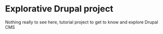 # Explorative Drupal project
Nothing really to see here, tutorial project to get to know and explore Drupal CMS